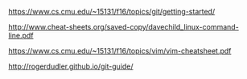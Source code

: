 https://www.cs.cmu.edu/~15131/f16/topics/git/getting-started/

http://www.cheat-sheets.org/saved-copy/davechild_linux-command-line.pdf

https://www.cs.cmu.edu/~15131/f16/topics/vim/vim-cheatsheet.pdf

http://rogerdudler.github.io/git-guide/
